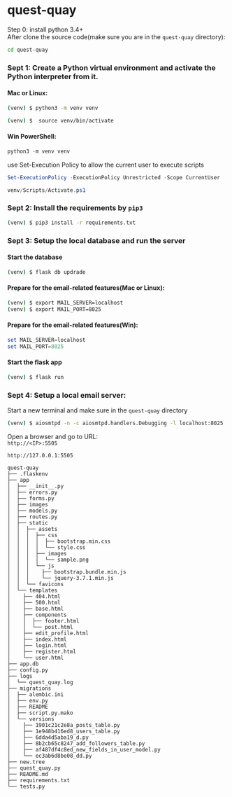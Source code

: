 # quest-quay
Step 0: install python 3.4+    
After clone the source code(make sure you are in the `quest-quay` directory):        
``` bash
cd quest-quay
```
### Sept 1: Create a Python virtual environment and activate the Python interpreter from it.
#### Mac or Linux:
```bash
(venv) $ python3 -m venv venv
```
```bash
(venv) $  source venv/bin/activate
```
#### Win PowerShell:
```powershell
python3 -m venv venv
```
use Set-Execution Policy to allow the current user to execute scripts
```powershell
Set-ExecutionPolicy -ExecutionPolicy Unrestricted -Scope CurrentUser
```
```powershell
venv/Scripts/Activate.ps1
```

### Sept 2: Install the requirements by `pip3`   
```bash
(venv) $ pip3 install -r requirements.txt
```


### Sept 3: Setup the local database and run the server
#### Start the database
```bash
(venv) $ flask db updrade
```
#### Prepare for the email-related features(Mac or Linux):
``` bash
(venv) $ export MAIL_SERVER=localhost
(venv) $ export MAIL_PORT=8025
```
#### Prepare for the email-related features(Win):
```powershell
set MAIL_SERVER=localhost
set MAIL_PORT=8025
```
#### Start the flask app
```bash
(venv) $ flask run
```
### Sept 4: Setup a local email server:
Start a new terminal and make sure in the `quest-quay` directory
```bash
(venv) $ aiosmtpd -n -c aiosmtpd.handlers.Debugging -l localhost:8025
```

Open a browser and go to URL:   
`http://<IP>:5505 `    
   
`http://127.0.0.1:5505 `

```
quest-quay
├── .flaskenv
├── app
│  ├── __init__.py
│  ├── errors.py
│  ├── forms.py
│  ├── images
│  ├── models.py
│  ├── routes.py
│  ├── static
│  │  ├── assets
│  │  │  ├── css
│  │  │  │  ├── bootstrap.min.css
│  │  │  │  └── style.css
│  │  │  ├── images
│  │  │  │  └── sample.png
│  │  │  └── js
│  │  │    ├── bootstrap.bundle.min.js
│  │  │    └── jquery-3.7.1.min.js
│  │  └── favicons
│  └── templates
│    ├── 404.html
│    ├── 500.html
│    ├── base.html
│    ├── components
│    │  ├── footer.html
│    │  └── post.html
│    ├── edit_profile.html
│    ├── index.html
│    ├── login.html
│    ├── register.html
│    └── user.html
├── app.db
├── config.py
├── logs
│  └── quest_quay.log
├── migrations
│  ├── alembic.ini
│  ├── env.py
│  ├── README
│  ├── script.py.mako
│  └── versions
│    ├── 1901c21c2e8a_posts_table.py
│    ├── 1e948b416ed8_users_table.py
│    ├── 6dda4d5aba19_d.py
│    ├── 8b2cb65c8247_add_followers_table.py
│    ├── af487df4c8ed_new_fields_in_user_model.py
│    └── ec3ab6d8be08_dd.py
├── new.tree
├── quest_quay.py
├── README.md
├── requirements.txt
└── tests.py
   ```

